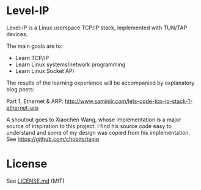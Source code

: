 # Level-IP

Level-IP is a Linux userspace TCP/IP stack, implemented with TUN/TAP devices.

The main goals are to:
* Learn TCP/IP
* Learn Linux systems/network programming
* Learn Linux Socket API

The results of the learning experience will be accompanied by explanatory blog posts:

Part 1, Ethernet & ARP: http://www.saminiir.com/lets-code-tcp-ip-stack-1-ethernet-arp

A shoutout goes to Xiaochen Wang, whose implementation is a major source of inspiration to this project. I find his source code easy to understand and some of my design was copied from his implementation. See https://github.com/chobits/tapip

# License

See [LICENSE.md](LICENSE.md) (MIT)

